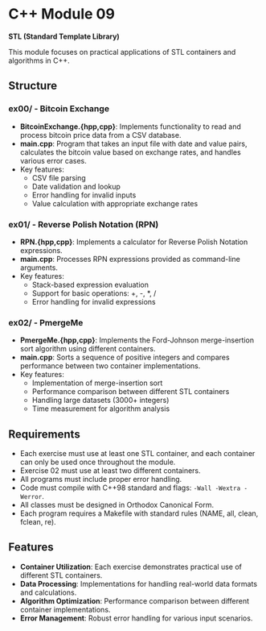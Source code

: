 # C++ Module 09

**STL (Standard Template Library)**

This module focuses on practical applications of STL containers and algorithms in C++.

## Structure

### ex00/ - Bitcoin Exchange
- **BitcoinExchange.{hpp,cpp}**: Implements functionality to read and process bitcoin price data from a CSV database.
- **main.cpp**: Program that takes an input file with date and value pairs, calculates the bitcoin value based on exchange rates, and handles various error cases.
- Key features:
  - CSV file parsing
  - Date validation and lookup
  - Error handling for invalid inputs
  - Value calculation with appropriate exchange rates

### ex01/ - Reverse Polish Notation (RPN)
- **RPN.{hpp,cpp}**: Implements a calculator for Reverse Polish Notation expressions.
- **main.cpp**: Processes RPN expressions provided as command-line arguments.
- Key features:
  - Stack-based expression evaluation
  - Support for basic operations: +, -, *, /
  - Error handling for invalid expressions

### ex02/ - PmergeMe
- **PmergeMe.{hpp,cpp}**: Implements the Ford-Johnson merge-insertion sort algorithm using different containers.
- **main.cpp**: Sorts a sequence of positive integers and compares performance between two container implementations.
- Key features:
  - Implementation of merge-insertion sort
  - Performance comparison between different STL containers
  - Handling large datasets (3000+ integers)
  - Time measurement for algorithm analysis

## Requirements

- Each exercise must use at least one STL container, and each container can only be used once throughout the module.
- Exercise 02 must use at least two different containers.
- All programs must include proper error handling.
- Code must compile with C++98 standard and flags: `-Wall -Wextra -Werror`.
- All classes must be designed in Orthodox Canonical Form.
- Each program requires a Makefile with standard rules (NAME, all, clean, fclean, re).

## Features

- **Container Utilization**: Each exercise demonstrates practical use of different STL containers.
- **Data Processing**: Implementations for handling real-world data formats and calculations.
- **Algorithm Optimization**: Performance comparison between different container implementations.
- **Error Management**: Robust error handling for various input scenarios.
